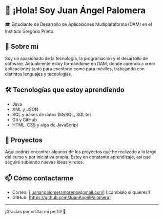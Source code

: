 # 👋 ¡Hola! Soy Juan Ángel Palomera

🎓 Estudiante de Desarrollo de Aplicaciones Multiplataforma (DAM) en el Instituto Gregorio Prieto.

## 🚀 Sobre mí

Soy un apasionado de la tecnología, la programación y el desarrollo de software. Actualmente estoy formándome en DAM, donde aprendo a crear aplicaciones tanto para escritorio como para móviles, trabajando con distintos lenguajes y tecnologías.

## 🛠️ Tecnologías que estoy aprendiendo

- Java 
- XML y JSON
- SQL y bases de datos (MySQL, SQLite)
- Git y GitHub 
- HTML, CSS y algo de JavaScript


## 📌 Proyectos

Aquí podrás encontrar algunos de los proyectos que he realizado a lo largo del curso y por iniciativa propia. Estoy en constante aprendizaje, así que seguiré subiendo nuevas ideas y retos.

## 📫 Cómo contactarme

- Correo: [juananpalomeramoreno@gmail.com] (¡cámbialo si quieres!)
- GitHub: [https://github.com/JuanAngelPalomera]

---

¡Gracias por visitar mi perfil! 🌟
